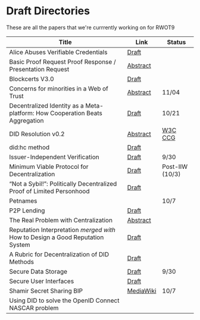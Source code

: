 # Draft Directories

These are all the papers that we're currrently working on for RWOT9

| Title | Link | Status |
|--|--|--|
| Alice Abuses Verifiable Credentials | [Draft](https://github.com/WebOfTrustInfo/rwot9-prague/blob/master/draft-documents/alice-abuses-verifiable-credentials.md) |
| Basic Proof Request Proof Response / Presentation Request | [Abstract](https://github.com/WebOfTrustInfo/rwot9-prague/blob/master/draft-documents/PresentationRequest.md) |
| Blockcerts V3.0 | [Draft](https://github.com/WebOfTrustInfo/rwot9-prague/blob/master/draft-documents/BlockcertsV3.md) |
| Concerns for minorities in a Web of Trust | [Abstract](https://github.com/WebOfTrustInfo/rwot9-prague/blob/master/draft-documents/wot-concerns-for-minorities.md) | 11/04 |
| Decentralized Identity as a Meta-platform: How Cooperation Beats Aggregation | [Draft](https://github.com/WebOfTrustInfo/rwot9-prague/blob/master/draft-documents/CooperationBeatsAggregation.md) | 10/21 |
| DID Resolution v0.2 | [Abstract](https://github.com/WebOfTrustInfo/rwot9-prague/blob/master/draft-documents/did-resolution-v2.md) |[W3C CCG](https://w3c-ccg.github.io/did-resolution/)
| did:hc method | [Draft](https://github.com/WebOfTrustInfo/rwot9-prague/blob/master/draft-documents/did:hc-method.md) |
| Issuer-Independent Verification | [Draft](https://github.com/WebOfTrustInfo/rwot9-prague/blob/master/draft-documents/Issuer-Independent%20Verification.md) | 9/30 |
| Minimum Viable Protocol for Decentralization | [Draft](https://github.com/WebOfTrustInfo/rwot9-prague/blob/master/draft-documents/minimun-viable-protocol-for-decentralization.md) | Post-IIW (10/3) |
| “Not a Sybil!”: Politically Decentralized Proof of Limited Personhood | [Draft](https://github.com/WebOfTrustInfo/rwot9-prague/blob/master/draft-documents/proof_of_personhood.md) |
| Petnames | | 10/7 |
| P2P Lending | [Draft](https://github.com/WebOfTrustInfo/rwot9-prague/blob/master/draft-documents/P2P-lending-reputation) |
| The Real Problem with Centralization | [Abstract](https://github.com/WebOfTrustInfo/rwot9-prague/blob/master/draft-documents/the-real-problem-with-centralization.md) |
| Reputation Interpretation _merged with_ How to Design a Good Reputation System | [Draft](https://github.com/WebOfTrustInfo/rwot9-prague/blob/master/draft-documents/ReputationInterpretation.md) |
| A Rubric for Decentralization of DID Methods | [Draft](https://github.com/WebOfTrustInfo/rwot9-prague/blob/master/draft-documents/decentralized-did-rubric.md) |
| Secure Data Storage | [Draft](https://github.com/WebOfTrustInfo/rwot9-prague/blob/master/draft-documents/encrypted-data-vaults.md) | 9/30
| Secure User Interfaces | [Draft](https://github.com/WebOfTrustInfo/rwot9-prague/blob/master/draft-documents/secure-user-interfaces.md) |
| Shamir Secret Sharing BIP | [MediaWiki](https://github.com/WebOfTrustInfo/rwot9-prague/blob/master/draft-documents/shamir-secret-sharing.mediawiki) | 10/7
| Using DID to solve the OpenID Connect NASCAR problem | | 
